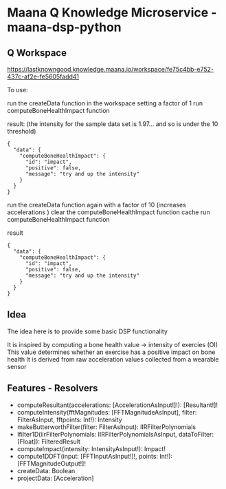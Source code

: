 # Maana Q Knowledge Microservice - maana-dsp-python

## Q Workspace

https://lastknowngood.knowledge.maana.io/workspace/fe75c4bb-e752-437c-af2e-fe5605fadd41

To use: 

run the createData function in the workspace setting a factor of 1 
run computeBoneHealthImpact function

result: (the intensity for the sample data set is 1.97... and so is under the 10 threshold)
```
{
  "data": {
    "computeBoneHealthImpact": {
      "id": "impact",
      "positive": false,
      "message": "try and up the intensity"
    }
  }
}
```

run the createData function again with a factor of 10 (increases accelerations )
clear the computeBoneHealthImpact function cache
run computeBoneHealthImpact function

result
```
{
  "data": {
    "computeBoneHealthImpact": {
      "id": "impact",
      "positive": false,
      "message": "try and up the intensity"
    }
  }
}
```




## Idea

The idea here is to provide some basic DSP functionality

It is inspired by computing a bone health value -> intensity of exercies (OI)
This value determines whether an exercise has a positive impact on bone health
It is derived from raw acceleration values collected from a wearable sensor

## Features - Resolvers

- computeResultant(accelerations: [AccelerationAsInput!]!): [Resultant!]!
- computeIntensity(fftMagnitudes: [FFTMagnitudeAsInput], filter: FilterAsInput, fftpoints: Int!): Intensity
- makeButterworthFilter(filter: FilterAsInput): IIRFilterPolynomials
- lfilter1D(iirFilterPolynomials: IIRFilterPolynomialsAsInput, dataToFilter: [Float]): FilteredResult
- computeImpact(intensity: IntensityAsInput!): Impact!
- compute1DDFT(input: [FFTInputAsInput!]!, points: Int!): [FFTMagnitudeOutput!]!
- createData: Boolean
- projectData: [Acceleration]



